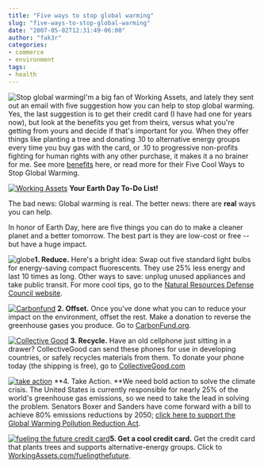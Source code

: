 ```yaml
---
title: "Five ways to stop global warming"
slug: "five-ways-to-stop-global-warming"
date: "2007-05-02T12:31:49-06:00"
author: "fak3r"
categories:
- commerce
- environment
tags:
- health
---
```


![Stop global warming](http://www.fak3r.com/wp-content/uploads/2007/05/stopglobalwarming.JPG)I'm a big fan of Working Assets, and lately they sent out an email with five suggestion how you can help to stop global warming.  Yes, the last suggestion is to get their credit card (I have had one for years now), but look at the benefits you get from theirs, versus what you're getting from yours and decide if that's important for you.  When they offer things like planting a tree and donating .10 to alternative energy groups every time you buy gas with the card, or .10 to progressive non-profits fighting for human rights with any other purchase, it makes it a no brainer for me.   See more [benefits](http://www.workingassets.com/fuel/fuelingfuture.html) here, or read more for their Five Cool Ways to Stop Global Warming.

<!-- more -->

[![Working Assets](http://www.workingassets.com/webgraphics/WALD/wa_newsletter_hed.gif)](http://act.actforchange.com/cgi-bin7/DM/y/htQd0PFRjz0UGh0Bael0Ee)
**Your Earth Day To-Do List!**

The bad news: Global warming is real. The better news: there are **real** ways you can help. 

In honor of Earth Day, here are five things you can do to make a cleaner planet and a better tomorrow. The best part is they are low-cost or free -- but have a huge impact. 

![globe](http://www.workingforchange.com/webgraphics/wald/globe.gif)**1. Reduce.** Here's a bright idea: Swap out five standard light bulbs for energy-saving compact fluorescents. They use 25% less energy and last 10 times as long. Other ways to save: unplug unused appliances and take public transit. For more cool tips, go to the [Natural Resources Defense Council website](http://act.actforchange.com/cgi-bin7/DM/y/htQd0PFRjz0UGh0Baeg0EZ).

[![Carbonfund](http://www.workingforchange.com/webgraphics/afc/AFC-Small-CarbonFund-logo.jpg)](http://act.actforchange.com/cgi-bin7/DM/y/htQd0PFRjz0UGh04EJ0Eh) **2. Offset.** Once you've done what you can to reduce your impact on the environment, offset the rest. Make a donation to reverse the greenhouse gases you produce. Go to [CarbonFund.org](http://act.actforchange.com/cgi-bin7/DM/y/htQd0PFRjz0UGh04EJ0Eh). 

[![Collective Good](http://www.workingforchange.com/webgraphics/AFC/collectivegood.jpg)](http://act.actforchange.com/cgi-bin7/DM/y/htQd0PFRjz0UGh0Baeh0Ea) **3. Recycle.** Have an old cellphone just sitting in a drawer? CollectiveGood can send these phones for use in developing countries, or safely recycles materials from them. To donate your phone today (the shipping is free), go to [CollectiveGood.com](http://act.actforchange.com/cgi-bin7/DM/y/htQd0PFRjz0UGh0Baeh0Ea) 

[![take action](http://www.workingforchange.com/activism/img/take_action.gif)](http://act.actforchange.com/cgi-bin7/DM/y/htQd0PFRjz0UGh0Baem0Ef) **4. Take Action. **We need bold action to solve the climate crisis. The United States is currently responsible for nearly 25% of the world's greenhouse gas emissions, so we need to take the lead in solving the problem. Senators Boxer and Sanders have come forward with a bill to achieve 80% emissions reductions by 2050; [click here to support the Global Warming Pollution Reduction Act](http://act.actforchange.com/cgi-bin7/DM/y/htQd0PFRjz0UGh0Baem0Ef). 

[![fueling the future credit card](http://www.workingforchange.com/webgraphics/AFC/WAlogo_150x20.gif)](http://act.actforchange.com/cgi-bin7/DM/y/htQd0PFRjz0UGh0Baej0Ec)**5. Get a cool credit card.** Get the credit card that plants trees and supports alternative-energy groups. Click to [WorkingAssets.com/fuelingthefuture](http://act.actforchange.com/cgi-bin7/DM/y/htQd0PFRjz0UGh0Baej0Ec). 
